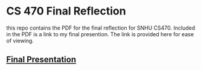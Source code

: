 # CS 470 Final Reflection

this repo contains the PDF for the final reflection for SNHU CS470. Included in the PDF is a link to my final presention.  The link is provided here for ease of viewing.

## 	[Final Presentation](https://www.youtube.com/watch?v=nFKMPe3g_wM)
